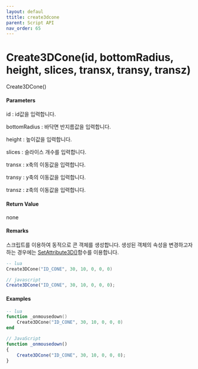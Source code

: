 ```yaml
---
layout: defaul
ttitle: create3dcone
parent: Script API
nav_order: 65
---
```

# Create3DCone\(id, bottomRadius, height, slices, transx, transy, transz\)

Create3DCone\(\)

#### Parameters

id : id값을 입력합니다.

bottomRadius : 바닥면 반지름값을 입력합니다.

height : 높이값을 입력합니다.

slices : 슬라이스 개수를 입력합니다.

transx : x축의 이동값을 입력합니다.

transy : y축의 이동값을 입력합니다.

transz : z축의 이동값을 입력합니다.

#### Return Value

none

#### Remarks

스크립트를 이용하여 동적으로 콘 객체를 생성합니다. 생성된 객체의 속성을 변경하고자 하는 경우에는 [SetAttribute3D\(\)](/ScriptAPI\SetAttribute3D.html)함수를 이용합니다.

```lua
-- lua
Create3DCone("ID_CONE", 30, 10, 0, 0, 0)
```

```js
// javascript
Create3DCone("ID_CONE", 30, 10, 0, 0, 0);
```

#### 

#### Examples

```lua
-- lua
function _onmousedown()
    Create3DCone("ID_CONE", 30, 10, 0, 0, 0)
end
```

```js
// JavaScript
function _onmousedown()
{    
    Create3DCone("ID_CONE", 30, 10, 0, 0, 0);
}
```



